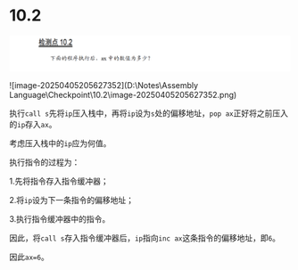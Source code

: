 # 10.2

![image-20250405205611748](image-20250405205611748.png)

![image-20250405205627352](D:\Notes\Assembly Language\Checkpoint\10.2\image-20250405205627352.png)

执行`call s`先将`ip`压入栈中，再将`ip`设为`s`处的偏移地址，`pop ax`正好将之前压入的`ip`存入`ax`。

考虑压入栈中的`ip`应为何值。

执行指令的过程为：

1.先将指令存入指令缓冲器；

2.将`ip`设为下一条指令的偏移地址；

3.执行指令缓冲器中的指令。

因此，将`call s`存入指令缓冲器后，`ip`指向`inc ax`这条指令的偏移地址，即`6`。

因此`ax=6`。